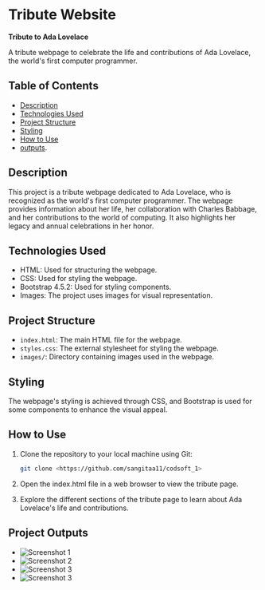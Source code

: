 # Tribute Website

**Tribute to Ada Lovelace**

A tribute webpage to celebrate the life and contributions of Ada Lovelace, the world's first computer programmer.

## Table of Contents

- [Description](#description)
- [Technologies Used](#technologies-used)
- [Project Structure](#project-structure)
- [Styling](#styling)
- [How to Use](#how-to-use)
- [outputs](#Outputs).

## Description

This project is a tribute webpage dedicated to Ada Lovelace, who is recognized as the world's first computer programmer. The webpage provides information about her life, her collaboration with Charles Babbage, and her contributions to the world of computing. It also highlights her legacy and annual celebrations in her honor.

## Technologies Used

- HTML: Used for structuring the webpage.
- CSS: Used for styling the webpage.
- Bootstrap 4.5.2: Used for styling components.
- Images: The project uses images for visual representation.

## Project Structure

- `index.html`: The main HTML file for the webpage.
- `styles.css`: The external stylesheet for styling the webpage.
- `images/`: Directory containing images used in the webpage.

## Styling

The webpage's styling is achieved through CSS, and Bootstrap is used for some components to enhance the visual appeal.

## How to Use

1. Clone the repository to your local machine using Git:

   ```bash
   git clone <https://github.com/sangitaa11/codsoft_1>
2. Open the index.html file in a web browser to view the tribute page.

3. Explore the different sections of the tribute page to learn about Ada Lovelace's life and contributions.

## Project Outputs

- ![Screenshot 1](output/output1.png) 
- ![Screenshot 2](output/output2.png)
- ![Screenshot 3](output/output3.png)
- ![Screenshot 3](output/output4.png)

